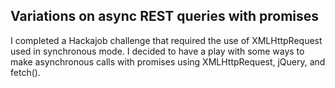 ## Variations on async REST queries with promises

I completed a Hackajob challenge that required the use of XMLHttpRequest used in synchronous mode. I decided to have a play with some ways to make asynchronous calls with promises using XMLHttpRequest, jQuery, and fetch().
